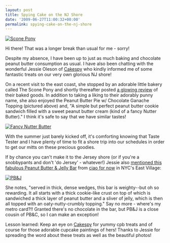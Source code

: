```yaml
---
layout: post
title: Spying Cake on the NJ Shore
date: '2009-06-27T11:00:32+00:00'
permalink: spying-cake-on-the-nj-shore
---
```

<a href="http://www.flickr.com/photos/cakespy/3614571464/"><img src="http://farm4.static.flickr.com/3625/3614571464_6312aa0e84.jpg?v=1244655543" alt="Scone Pony" /></a>

Hi there! That was a longer break than usual for me - sorry!

Despite my absence, I have been up to just as much baking and chocolate peanut butter consumption as usual. I have also been chatting with the wonderful Jessie Oleson of <a href="http://www.cakespy.com/">Cakespy</a> who kindly informed me of some fantastic treats on our very own glorious NJ shore! 

On a recent visit to the east coast, she stopped by an adorable little bakery called The Scone Pony and shortly thereafter posted <a href="http://www.cakespy.com/2009/06/get-sconed-sweet-treats-at-scone-pony.html">a glowing review</a> of their baked goods. In addition to taking a liking to their adorably punny name, she also enjoyed the Peanut Butter Pie w/ Chocolate Ganache Topping (pictured above) and, "A simple but perfect peanut butter cookie sandwich filled with a sweet peanut butter cream (kind of a fancy Nutter Butter)." I think it's safe to say that we have similar tastes!

<a href="http://www.flickr.com/photos/cakespy/3614512172/"><img src="http://farm4.static.flickr.com/3649/3614512172_5bee5f168a.jpg?v=1244655044" alt="Fancy Nutter Butter" />
</a>

With the summer just barely kicked off, it's comforting knowing that Taste Tester and I have plenty of time to fit a shore trip into our schedules in order to get our mitts on these precious goodies. 

If by chance you can't make it to the Jersey shore (or if you're a snobbypants and don't 'do Jersey' - whatever!) Jessie also <a href="http://www.cakespy.com/search?updated-max=2009-06-13T11%3A52%3A00-07%3A00&max-results=12">mentioned this fabulous Peanut Butter & Jelly Bar</a> from <a href="http://www.ciaofornow.net/">ciao for now</a> in NYC's East Village:

<a href="http://www.flickr.com/photos/cakespy/3620856106/"><img src="http://farm3.static.flickr.com/2473/3620856106_f1e096a0dc.jpg?v=0" alt="PB&J" /></a>

She notes, "served in thick, dense wedges, this bar is weighty--but oh so rewarding. It all starts with a thick cookie-like crust on top of which is sandwiched a thick layer of peanut butter and a sliver of jelly, which is then all topped with an oaty-nutty-crumbly topping." Say no more - where's my metro card?!! Granted there's no chocolate in the bar, but PB&J is a close cousin of PB&C, so I can make an exception!

Lesson learned: Keep an eye on <a href="http://www.cakespy.com/">Cakespy</a> for yummy cpb treats and of course for those adorable cupcake paintings of hers! Thanks to Jessie for spreading the word about these treats as well as the beautiful photos!
